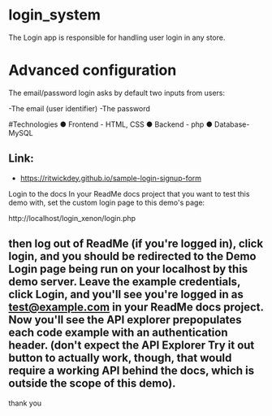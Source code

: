 # login_system
The Login app is responsible for handling user login in any store.

# Advanced configuration
The email/password login asks by default two inputs from users:

-The email (user identifier)
-The password

#Technologies
● Frontend - HTML, CSS
● Backend - php
● Database- MySQL

## Link: 
-  https://ritwickdey.github.io/sample-login-signup-form

Login to the docs
In your ReadMe docs project that you want to test this demo with, set the custom login page to this demo's page:

http://localhost/login_xenon/login.php

 then log out of ReadMe (if you're logged in), click login, and you should be redirected to the Demo Login page being run on your localhost by this demo server. Leave     the example credentials, click Login, and you'll see you're logged in as test@example.com in your ReadMe docs project. Now you'll see the API explorer prepopulates     each code example with an authentication header. (don't expect the API Explorer Try it out button to actually work, though, that would require a working API behind the docs, which is outside the scope of this demo).
--------------
thank you
